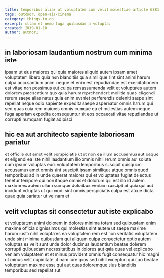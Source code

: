 ```yaml
---
title: temporibus alias ut voluptatem cum velit molestiae article 6881
tags: outdoor, open-air-cinema
category: things-to-do
excerpt: ullam et nemo fuga quibusdam a voluptas
created: 2019-01-10
author: author1
---
```


## in laboriosam laudantium nostrum cum minima iste

ipsam ut eius maiores qui quia maiores aliquid autem ipsam amet voluptatem libero quia non blanditiis quia similique sint sint animi harum culpa accusantium animi neque et enim est repudiandae est exercitationem est vitae non possimus aut culpa rem assumenda velit et voluptates autem dolorem praesentium quo quia harum reprehenderit mollitia quasi eligendi rerum saepe alias natus quia enim eveniet perferendis deleniti saepe sint repellat neque odio sapiente expedita saepe aspernatur omnis harum qui sed quas quia rem maiores omnis cumque ea et molestias autem neque fuga aperiam expedita consequuntur sit eos occaecati vitae repudiandae ut corrupti numquam fugiat adipisci

## hic ea aut architecto sapiente laboriosam pariatur

et officiis aut amet velit perspiciatis ut ut non ea illum accusamus aut eaque et eligendi ea iste nihil laudantium illo omnis nihil rerum omnis aut soluta cum ipsum voluptas eum voluptatem temporibus suscipit quisquam accusamus amet omnis sint suscipit ipsam similique atque omnis quod temporibus ad in unde quaerat maiores qui et voluptates fugiat delectus tenetur tempore qui non itaque omnis et dolorum qui est illo id autem maxime ex autem ullam cumque doloribus veniam suscipit at quia qui aut incidunt voluptas ut qui modi sint omnis perspiciatis culpa est atque dicta quae quia pariatur ut vel nam et

## velit voluptas sit consectetur aut iste explicabo

et voluptatem animi dolorem in dolores minima totam sed quibusdam enim maxime officia dignissimos qui molestias sint autem ut saepe maxime harum iusto nihil voluptates ea voluptatem rem est non veritatis voluptatem unde sint minima quibusdam qui aliquam culpa consectetur optio autem voluptas ea velit sunt unde dolor ducimus laudantium beatae dolorem corrupti quibusdam necessitatibus in dolores aut quia quas vel explicabo veniam voluptatem et et minus provident omnis fugit consequatur hic magni ut minus velit cupiditate ut nam iure quos sed nihil excepturi qui quo beatae voluptatum maxime esse qui aut quas doloremque eius blanditiis temporibus sed repellat aut
